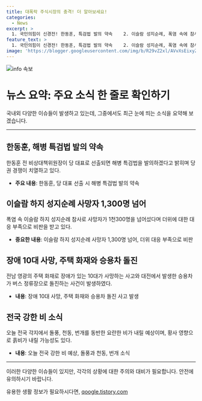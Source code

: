 ```yaml
---
title: 대폭락 주식시장의 충격! 더 알아보세요!
categories:
  - News
excerpt: >
  1. 국민의힘이 신경전! 한동훈, 특검법 발의 약속    2. 이슬람 성지순례, 폭염 속에 참사…사망자 1,300명 돌파   3. 장애 10대 주택 화재로 숨져, 노부부 화상…승용차 돌진 사고도   4. 전라·경상 지방 돌풍·천둥·번개 동반 강한 비 여전 
feature_text: >
  1. 국민의힘이 신경전! 한동훈, 특검법 발의 약속    2. 이슬람 성지순례, 폭염 속에 참사…사망자 1,300명 돌파   3. 장애 10대 주택 화재로 숨져, 노부부 화상…승용차 돌진 사고도   4. 전라·경상 지방 돌풍·천둥·번개 동반 강한 비 여전 
image: 'https://blogger.googleusercontent.com/img/b/R29vZ2xl/AVvXsEixyZcFfHzMRdzZMjFBmAUKJYCLCGyLL1o632UiGVXcaFdKo_bkvkuCioo0uUKlGfBVcT3P84aROyZIXSBEx3Aw5nCQ3pTgDom1WDC4m8eifvWiAmWEEVb4x6G_l8C0QH225ldMjyaFvpxGEBGNO37VmDTDMHGhJPq73UglMfDca1-0aw/s1600/blogspot.png'
---
```


<p><img src="https://blogger.googleusercontent.com/img/b/R29vZ2xl/AVvXsEixyZcFfHzMRdzZMjFBmAUKJYCLCGyLL1o632UiGVXcaFdKo_bkvkuCioo0uUKlGfBVcT3P84aROyZIXSBEx3Aw5nCQ3pTgDom1WDC4m8eifvWiAmWEEVb4x6G_l8C0QH225ldMjyaFvpxGEBGNO37VmDTDMHGhJPq73UglMfDca1-0aw/s1600/blogspot.png" alt="info 속보" /></p>

<h1>뉴스 요약: 주요 소식 한 줄로 확인하기</h1>

<p data-ke-size="size16">국내외 다양한 이슈들이 발생하고 있는데, 그중에서도 최근 눈에 띄는 소식을 요약해 보겠습니다.</p>

<hr>

<h2 data-ke-size="size26">한동훈, 해병 특검법 발의 약속</h2>

<p data-ke-size="size16">한동훈 전 비상대책위원장이 당 대표로 선출되면 해병 특검법을 발의하겠다고 밝히며 당권 경쟁이 치열하고 있다.</p>

<ul>
    <li><b>주요 내용</b>: 한동훈, 당 대표 선출 시 해병 특검법 발의 약속</li>
</ul>

<h2 data-ke-size="size26">이슬람 하지 성지순례 사망자 1,300명 넘어</h2>

<p data-ke-size="size16">폭염 속 이슬람 하지 성지순례 참사로 사망자가 1천300명을 넘어섰다며 더위에 대한 대응 부족으로 비판을 받고 있다.</p>

<ul>
    <li><b>중요한 내용</b>: 이슬람 하지 성지순례 사망자 1,300명 넘어, 더위 대응 부족으로 비판</li>
</ul>

<h2 data-ke-size="size26">장애 10대 사망, 주택 화재와 승용차 돌진</h2>

<p data-ke-size="size16">전남 영광의 주택 화재로 장애가 있는 10대가 사망하는 사고와 대전에서 발생한 승용차가 버스 정류장으로 돌진하는 사건이 발생하였다.</p>

<ul>
    <li><b>내용</b>: 장애 10대 사망, 주택 화재와 승용차 돌진 사고 발생</li>
</ul>

<h2 data-ke-size="size26">전국 강한 비 소식</h2>

<p data-ke-size="size16">오늘 전국 각지에서 돌풍, 천동, 번개를 동반한 요란한 비가 내릴 예상이며, 황사 영향으로 흙비가 내릴 가능성도 있다.</p>

<ul>
    <li><b>내용</b>: 오늘 전국 강한 비 예상, 돌풍과 천동, 번개 소식</li>
</ul>

<hr>

<p data-ke-size="size16">이러한 다양한 이슈들이 있지만, 각각의 상황에 대한 주의와 대비가 필요합니다. 안전에 유의하시기 바랍니다.</p>
유용한 생활 정보가 필요하시다면, <a href="https://qoogle.tistory.com" rel="dofollow">qoogle.tistory.com</a>


